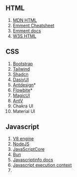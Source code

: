 ## HTML 

1. [MDN HTML](https://developer.mozilla.org/en-US/docs/Web/HTML)
2. [Emment Cheatsheet](https://docs.emmet.io/cheat-sheet/)
3. [Emment docs](https://docs.emmet.io/)
4. [W3S HTML](https://www.w3schools.com/html/)

## CSS
1. [Bootstrap](https://getbootstrap.com/docs/5.3/getting-started/introduction/)
2. [Tailwind](tailwind.com)
3. [Shadcn](https://ui.shadcn.com/)
4. [DasiyUI](https://daisyui.com/?utm_source=chatgpt.com)
5. [Antdesign](ant.design)*
6. [Flowbite](fowbite.com)*
7. [MagicUI](https://magicui.design/)
8. [AntV](https://antv.antgroup.com/en/)
9. Chakra UI
10. Material UI

## Javascript
1. [V8 engine](https://v8.dev/)
2. [NodeJS](https://nodejs.org/en)
3. [JavaScriptCore](https://developer.apple.com/documentation/javascriptcore)
4. [Bun](https://bun.sh/)
5. [Javascriptinfo docs](https://javascript.info/)
6. [Javascript execution context](https://www.freecodecamp.org/news/how-javascript-works-behind-the-scene-javascript-execution-context/)
7. 